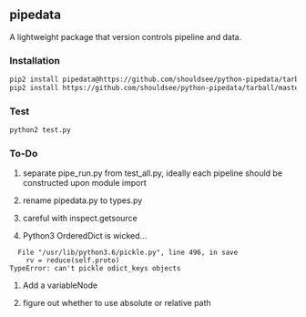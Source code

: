 ## pipedata

A lightweight package that version controls pipeline and data.

### Installation

```bash
pip2 install pipedata@https://github.com/shouldsee/python-pipedata/tarball/master --user
pip2 install https://github.com/shouldsee/python-pipedata/tarball/master --user
```

### Test

```bash
python2 test.py
```
### To-Do

1. separate pipe_run.py from test_all.py, ideally each pipeline should be constructed upon module import 

1. rename pipedata.py to types.py

1. careful with inspect.getsource

1. Python3 OrderedDict is wicked...
```
  File "/usr/lib/python3.6/pickle.py", line 496, in save
    rv = reduce(self.proto)
TypeError: can't pickle odict_keys objects
```

1. Add a variableNode

1. figure out whether to use absolute or relative path 
